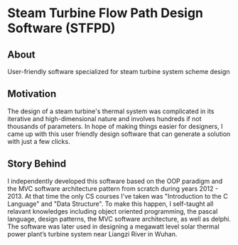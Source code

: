 # Steam Turbine Flow Path Design Software (STFPD)

## About
User-friendly software specialized for steam turbine system scheme design

## Motivation
The design of a steam turbine's thermal system was complicated in its iterative and high-dimensional nature and involves hundreds if not thousands of parameters. 
In hope of making things easier for designers, I came up with this user friendly design software that can generate a solution with just a few clicks.

## Story Behind
I independently developed this software based on the OOP paradigm and the MVC software architecture pattern from scratch during years 2012 - 2013.
At that time the only CS courses I've taken was "Introduction to the C Language" and "Data Structure". 
To make this happen, I self-taught all relavant knowledges including object oriented programming, the pascal language, design patterns, the MVC software architecture, as well as delphi.
The software was later used in designing a megawatt level solar thermal power plant’s turbine system near Liangzi River in Wuhan.
